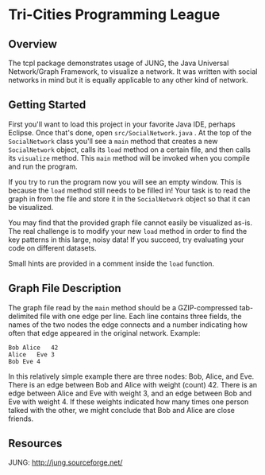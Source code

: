 Tri-Cities Programming League
=============================

Overview
--------

The tcpl package demonstrates usage of JUNG, the Java Universal Network/Graph Framework, to visualize a network.  It was written with social networks in mind but it is equally applicable to any other kind of network.

Getting Started
---------------

First you'll want to load this project in your favorite Java IDE, perhaps Eclipse.  Once that's done, open `src/SocialNetwork.java` .  At the top of the `SocialNetwork` class you'll see a `main` method that creates a new `SocialNetwork` object, calls its `load` method on a certain file, and then calls its `visualize` method.  This `main` method will be invoked when you compile and run the program.

If you try to run the program now you will see an empty window.  This is because the `load` method still needs to be filled in!  Your task is to read the graph in from the file and store it in the `SocialNetwork` object so that it can be visualized.

You may find that the provided graph file cannot easily be visualized as-is.  The real challenge is to modify your new `load` method in order to find the key patterns in this large, noisy data!  If you succeed, try evaluating your code on different datasets.

Small hints are provided in a comment inside the `load` function.

Graph File Description
----------------------

The graph file read by the `main` method should be a GZIP-compressed tab-delimited file with one edge per line.  Each line contains three fields, the names of the two nodes the edge connects and a number indicating how often that edge appeared in the original network.  Example:

    Bob	Alice	42
    Alice	Eve	3
    Bob	Eve	4

In this relatively simple example there are three nodes: Bob, Alice, and Eve.  There is an edge between Bob and Alice with weight (count) 42.  There is an edge between Alice and Eve with weight 3, and an edge between Bob and Eve with weight 4.  If these weights indicated how many times one person talked with the other, we might conclude that Bob and Alice are close friends.

Resources
---------

JUNG: http://jung.sourceforge.net/
